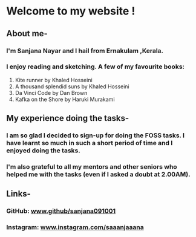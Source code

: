 # **Welcome to my website !**
## **About me-**
### I'm Sanjana Nayar and I hail from Ernakulam ,Kerala.
### I enjoy reading and sketching. A few of my favourite books:
1. Kite runner by Khaled Hosseini
2. A thousand splendid suns by Khaled Hosseini
3. Da Vinci Code by Dan Brown
4. Kafka on the Shore by Haruki Murakami

## **My experience doing the tasks-**
### I am so glad I decided to sign-up for doing the FOSS tasks. I have learnt so much in such a short period of time and I enjoyed doing the tasks.
### I'm also grateful to all my mentors and other seniors who helped me with the tasks (even if I asked a doubt at 2.00AM).
## **Links-**
### GitHub: www.github/sanjana091001
### Instagram: www.instagram.com/saaanjaaana

